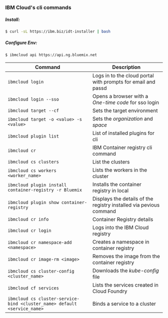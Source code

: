 ### IBM Cloud's cli commands

##### Install: 
```bash
$ curl -sL https://ibm.biz/idt-installer | bash
```

#####  Configure Env: 
```bash
$ ibmcloud api https://api.ng.bluemix.net
```


Command | Description
--------|------------
`ibmcloud login` | Logs in to the cloud portal with prompts for email and passd
`ibmcloud login --sso` | Opens a browser with a *One-time code* for sso login
`ibmcloud target --cf` | Sets the target environment
`ibmcloud target -o <value> -s <value>` | Sets the *organization* and *space*
`ibmcloud plugin list` | List of installed plugins for cli
`ibmcloud cr` | IBM Container registry cli command
`ibmcloud cs clusters` | List the clusters
`ibmcloud cs workers <worker_name>` | Lists the workers in the cluster
`ibmcloud plugin install container-registry -r Bluemix` | Installs the container registry in local
`ibmcloud plugin show container-registry` | Displays the details of the registry installed via pevious command
`ibmcloud cr info` | Container Registry details
`ibmcloud cr login` | Logs into the IBM Cloud registry
`ibmcloud cr namespace-add <namespace>` | Creates a namespace in container registry
`ibmcloud cr image-rm <image>` | Removes the image from the container registry
`ibmcloud cs cluster-config <cluster_name>` | Downloads the *kube-config* file
`ibmcloud cf services` | Lists the services created in Cloud Foundry 
`ibmcloud cs cluster-service-bind <cluster_name> default <service_name>` | Binds a service to a cluster